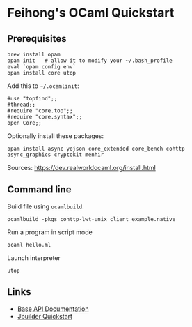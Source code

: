 # Feihong's OCaml Quickstart

## Prerequisites

    brew install opam
    opam init   # allow it to modify your ~/.bash_profile
    eval `opam config env`
    opam install core utop

Add this to `~/.ocamlinit`:

    #use "topfind";;
    #thread;;
    #require "core.top";;
    #require "core.syntax";;
    open Core;;

Optionally install these packages:

    opam install async yojson core_extended core_bench cohttp async_graphics cryptokit menhir

Sources: https://dev.realworldocaml.org/install.html

## Command line

Build file using `ocamlbuild`:

    ocamlbuild -pkgs cohttp-lwt-unix client_example.native

Run a program in script mode

    ocaml hello.ml

Launch interpreter

    utop

## Links

- [Base API Documentation](https://ocaml.janestreet.com/ocaml-core/latest/doc/base/Base/index.html)
- [Jbuilder Quickstart](http://jbuilder.readthedocs.io/en/latest/quick-start.html)

